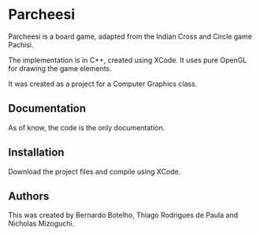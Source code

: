 Parcheesi
=========

Parcheesi is a board game, adapted from the Indian Cross and Circle game Pachisi. 

The implementation is in C++, created using XCode. It uses pure OpenGL for drawing the game elements.

It was created as a project for a Computer Graphics class.

Documentation
-------------
As of know, the code is the only documentation.

Installation
------------
Download the project files and compile using XCode.

Authors
-------
This was created by Bernardo Botelho, Thiago Rodrigues de Paula and Nicholas Mizoguchi.
